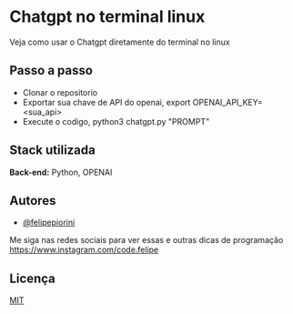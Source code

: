 
# Chatgpt no terminal linux

Veja como usar o Chatgpt diretamente do terminal no linux

## Passo a passo

- Clonar o repositorio
- Exportar sua chave de API do openai, export OPENAI_API_KEY=<sua_api>
- Execute o codigo, python3 chatgpt.py "PROMPT"

## Stack utilizada

**Back-end:** Python, OPENAI

## Autores

- [@felipepiorini](https://www.github.com/felipepiorini)

Me siga nas redes sociais para ver essas e outras dicas de programação https://www.instagram.com/code.felipe
## Licença

[MIT](https://choosealicense.com/licenses/mit/)
